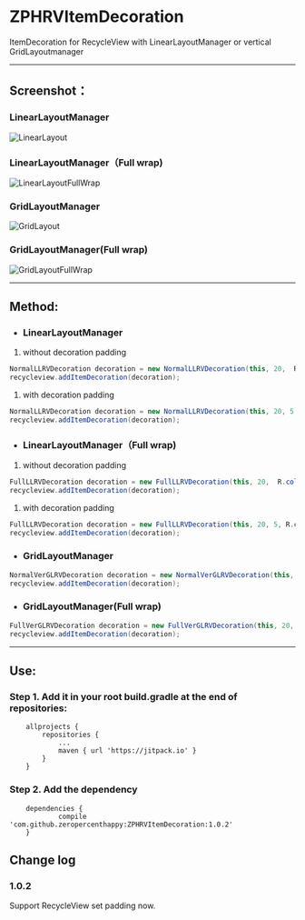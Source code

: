 # ZPHRVItemDecoration
ItemDecoration for RecycleView with LinearLayoutManager or vertical GridLayoutmanager

---

## Screenshot：
### LinearLayoutManager
![LinearLayout](https://github.com/zeropercenthappy/ZPHRVItemDecoration/blob/master/screenshots/device-2017-12-27-100128.png)
### LinearLayoutManager（Full wrap)
![LinearLayoutFullWrap](https://github.com/zeropercenthappy/ZPHRVItemDecoration/blob/master/screenshots/device-2017-12-27-100205.png)
### GridLayoutManager
![GridLayout](https://github.com/zeropercenthappy/ZPHRVItemDecoration/blob/master/screenshots/device-2017-12-27-100219.png)
### GridLayoutManager(Full wrap)
![GridLayoutFullWrap](https://github.com/zeropercenthappy/ZPHRVItemDecoration/blob/master/screenshots/device-2017-12-27-100232.png)

---

## Method:
+ ### LinearLayoutManager

1. without decoration padding
```java
NormalLLRVDecoration decoration = new NormalLLRVDecoration(this, 20,  R.color.colorAccent);
recycleview.addItemDecoration(decoration);
```
1. with decoration padding
```java
NormalLLRVDecoration decoration = new NormalLLRVDecoration(this, 20, 5, R.color.colorAccent);
recycleview.addItemDecoration(decoration);
```
+ ### LinearLayoutManager（Full wrap)
1. without decoration padding
```java
FullLLRVDecoration decoration = new FullLLRVDecoration(this, 20,  R.color.colorAccent);
recycleview.addItemDecoration(decoration);
```
1. with decoration padding
```java
FullLLRVDecoration decoration = new FullLLRVDecoration(this, 20, 5, R.color.colorAccent);
recycleview.addItemDecoration(decoration);
```
+ ### GridLayoutManager
```java
NormalVerGLRVDecoration decoration = new NormalVerGLRVDecoration(this, 20,  R.color.colorAccent);
recycleview.addItemDecoration(decoration);
```
+ ### GridLayoutManager(Full wrap)
```java
FullVerGLRVDecoration decoration = new FullVerGLRVDecoration(this, 20,  R.color.colorAccent);
recycleview.addItemDecoration(decoration);
```
---

## Use:
### Step 1. Add it in your root build.gradle at the end of repositories:
```
    allprojects {
        repositories {
            ...
            maven { url 'https://jitpack.io' }
        }
    }
```
### Step 2. Add the dependency
````
    dependencies {
            compile 'com.github.zeropercenthappy:ZPHRVItemDecoration:1.0.2'
    }
````

## Change log

### 1.0.2
Support RecycleView set padding now.
